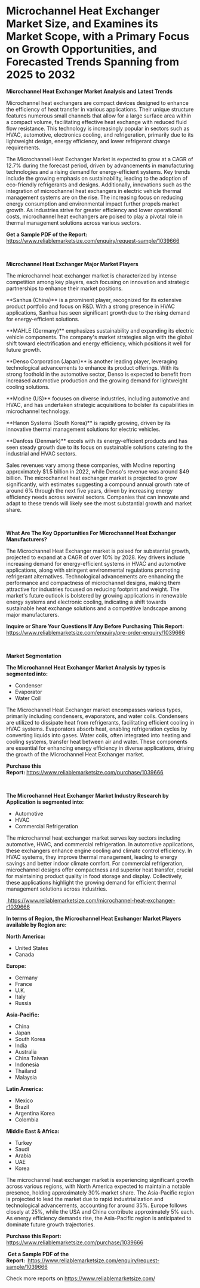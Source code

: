 <p><h1>Microchannel Heat Exchanger Market Size, and Examines its Market Scope, with a Primary Focus on Growth Opportunities, and Forecasted Trends Spanning from 2025 to 2032</h1></p><p><strong>Microchannel Heat Exchanger Market Analysis and Latest Trends</strong></p>
<p><p>Microchannel heat exchangers are compact devices designed to enhance the efficiency of heat transfer in various applications. Their unique structure features numerous small channels that allow for a large surface area within a compact volume, facilitating effective heat exchange with reduced fluid flow resistance. This technology is increasingly popular in sectors such as HVAC, automotive, electronics cooling, and refrigeration, primarily due to its lightweight design, energy efficiency, and lower refrigerant charge requirements.</p><p>The Microchannel Heat Exchanger Market is expected to grow at a CAGR of 12.7% during the forecast period, driven by advancements in manufacturing technologies and a rising demand for energy-efficient systems. Key trends include the growing emphasis on sustainability, leading to the adoption of eco-friendly refrigerants and designs. Additionally, innovations such as the integration of microchannel heat exchangers in electric vehicle thermal management systems are on the rise. The increasing focus on reducing energy consumption and environmental impact further propels market growth. As industries strive for greater efficiency and lower operational costs, microchannel heat exchangers are poised to play a pivotal role in thermal management solutions across various sectors.</p></p>
<p><strong>Get a Sample PDF of the Report:&nbsp;</strong> <a href="https://www.reliablemarketsize.com/enquiry/request-sample/1039666?utm_campaign=2769&utm_medium=2&utm_source=Github&utm_content=ia&utm_term=08042025&utm_id=microchannel-heat-exchanger">https://www.reliablemarketsize.com/enquiry/request-sample/1039666</a></p>
<p>&nbsp;</p>
<p><strong>Microchannel Heat Exchanger Major Market Players</strong></p>
<p><p>The microchannel heat exchanger market is characterized by intense competition among key players, each focusing on innovation and strategic partnerships to enhance their market positions. </p><p>**Sanhua (China)** is a prominent player, recognized for its extensive product portfolio and focus on R&D. With a strong presence in HVAC applications, Sanhua has seen significant growth due to the rising demand for energy-efficient solutions. </p><p>**MAHLE (Germany)** emphasizes sustainability and expanding its electric vehicle components. The company's market strategies align with the global shift toward electrification and energy efficiency, which positions it well for future growth.</p><p>**Denso Corporation (Japan)** is another leading player, leveraging technological advancements to enhance its product offerings. With its strong foothold in the automotive sector, Denso is expected to benefit from increased automotive production and the growing demand for lightweight cooling solutions.</p><p>**Modine (US)** focuses on diverse industries, including automotive and HVAC, and has undertaken strategic acquisitions to bolster its capabilities in microchannel technology. </p><p>**Hanon Systems (South Korea)** is rapidly growing, driven by its innovative thermal management solutions for electric vehicles.</p><p>**Danfoss (Denmark)** excels with its energy-efficient products and has seen steady growth due to its focus on sustainable solutions catering to the industrial and HVAC sectors.</p><p>Sales revenues vary among these companies, with Modine reporting approximately $1.5 billion in 2022, while Denso's revenue was around $49 billion. The microchannel heat exchanger market is projected to grow significantly, with estimates suggesting a compound annual growth rate of around 6% through the next five years, driven by increasing energy efficiency needs across several sectors. Companies that can innovate and adapt to these trends will likely see the most substantial growth and market share.</p></p>
<p>&nbsp;</p>
<p><strong>What Are The Key Opportunities For Microchannel Heat Exchanger Manufacturers?</strong></p>
<p><p>The Microchannel Heat Exchanger market is poised for substantial growth, projected to expand at a CAGR of over 10% by 2028. Key drivers include increasing demand for energy-efficient systems in HVAC and automotive applications, along with stringent environmental regulations promoting refrigerant alternatives. Technological advancements are enhancing the performance and compactness of microchannel designs, making them attractive for industries focused on reducing footprint and weight. The market's future outlook is bolstered by growing applications in renewable energy systems and electronic cooling, indicating a shift towards sustainable heat exchange solutions and a competitive landscape among major manufacturers.</p></p>
<p><strong>Inquire or Share Your Questions If Any Before Purchasing This Report:</strong> <a href="https://www.reliablemarketsize.com/enquiry/pre-order-enquiry/1039666?utm_campaign=2769&utm_medium=2&utm_source=Github&utm_content=ia&utm_term=08042025&utm_id=microchannel-heat-exchanger">https://www.reliablemarketsize.com/enquiry/pre-order-enquiry/1039666</a></p>
<p>&nbsp;</p>
<p><strong>Market Segmentation</strong></p>
<p><strong>The Microchannel Heat Exchanger Market Analysis by types is segmented into:</strong></p>
<p><ul><li>Condenser</li><li>Evaporator</li><li>Water Coil</li></ul></p>
<p><p>The Microchannel Heat Exchanger market encompasses various types, primarily including condensers, evaporators, and water coils. Condensers are utilized to dissipate heat from refrigerants, facilitating efficient cooling in HVAC systems. Evaporators absorb heat, enabling refrigeration cycles by converting liquids into gases. Water coils, often integrated into heating and cooling systems, transfer heat between air and water. These components are essential for enhancing energy efficiency in diverse applications, driving the growth of the Microchannel Heat Exchanger market.</p></p>
<p><strong>Purchase this Report:&nbsp;</strong><a href="https://www.reliablemarketsize.com/purchase/1039666?utm_campaign=2769&utm_medium=2&utm_source=Github&utm_content=ia&utm_term=08042025&utm_id=microchannel-heat-exchanger">https://www.reliablemarketsize.com/purchase/1039666</a></p>
<p>&nbsp;</p>
<p><strong>The Microchannel Heat Exchanger Market Industry Research by Application is segmented into:</strong></p>
<p><ul><li>Automotive</li><li>HVAC</li><li>Commercial Refrigeration</li></ul></p>
<p><p>The microchannel heat exchanger market serves key sectors including automotive, HVAC, and commercial refrigeration. In automotive applications, these exchangers enhance engine cooling and climate control efficiency. In HVAC systems, they improve thermal management, leading to energy savings and better indoor climate comfort. For commercial refrigeration, microchannel designs offer compactness and superior heat transfer, crucial for maintaining product quality in food storage and display. Collectively, these applications highlight the growing demand for efficient thermal management solutions across industries.</p></p>
<p><a href="https://www.reliablemarketsize.com/microchannel-heat-exchanger-r1039666?utm_campaign=2769&utm_medium=2&utm_source=Github&utm_content=ia&utm_term=08042025&utm_id=microchannel-heat-exchanger">&nbsp;https://www.reliablemarketsize.com/microchannel-heat-exchanger-r1039666</a></p>
<p><strong>In terms of Region, the Microchannel Heat Exchanger Market Players available by Region are:</strong></p>
<p>
    <p> <strong> North America: </strong>
        <ul>
            <li>United States</li>
            <li>Canada</li>
        </ul>
        </p> 
    <p> <strong> Europe: </strong>
        <ul>
            <li>Germany</li>
            <li>France</li>
            <li>U.K.</li>
            <li>Italy</li>
            <li>Russia</li>
        </ul>
        </p> 
    <p> <strong> Asia-Pacific: </strong>
        <ul>
            <li>China</li>
            <li>Japan</li>
            <li>South Korea</li>
            <li>India</li>
            <li>Australia</li>
            <li>China Taiwan</li>
            <li>Indonesia</li>
            <li>Thailand</li>
            <li>Malaysia</li>
        </ul>
        </p> 
    <p> <strong> Latin America: </strong>
        <ul>
            <li>Mexico</li>
            <li>Brazil</li>
            <li>Argentina Korea</li>
            <li>Colombia</li>
        </ul>
        </p> 
    <p> <strong> Middle East & Africa: </strong>
        <ul>
            <li>Turkey</li>
            <li>Saudi</li>
            <li>Arabia</li>
            <li>UAE</li>
            <li>Korea</li>
        </ul>
    </p>
    </p>
<p><p>The microchannel heat exchanger market is experiencing significant growth across various regions, with North America expected to maintain a notable presence, holding approximately 30% market share. The Asia-Pacific region is projected to lead the market due to rapid industrialization and technological advancements, accounting for around 35%. Europe follows closely at 25%, while the USA and China contribute approximately 5% each. As energy efficiency demands rise, the Asia-Pacific region is anticipated to dominate future growth trajectories.</p></p>
<p><strong>Purchase this Report: </strong><a href="https://www.reliablemarketsize.com/purchase/1039666?utm_campaign=2769&utm_medium=2&utm_source=Github&utm_content=ia&utm_term=08042025&utm_id=microchannel-heat-exchanger">https://www.reliablemarketsize.com/purchase/1039666</a></p>
<p>&nbsp;<strong>Get a Sample PDF of the Report:&nbsp;&nbsp;</strong><a href="https://www.reliablemarketsize.com/enquiry/request-sample/1039666?utm_campaign=2769&utm_medium=2&utm_source=Github&utm_content=ia&utm_term=08042025&utm_id=microchannel-heat-exchanger">https://www.reliablemarketsize.com/enquiry/request-sample/1039666</a></p>
<p><strong></strong></p>
<p>Check more reports on <a href="https://www.reliablemarketsize.com/?utm_campaign=2769&utm_medium=2&utm_source=Github&utm_content=ia&utm_term=08042025&utm_id=microchannel-heat-exchanger">https://www.reliablemarketsize.com/</a></p>